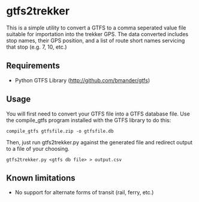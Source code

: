 gtfs2trekker
============

This is a simple utility to convert a GTFS to a comma seperated value file
suitable for importation into the trekker GPS. The data converted includes
stop names, their GPS position, and a list of route short names servicing
that stop (e.g. 7, 10, etc.)

Requirements
------------

 - Python GTFS Library (http://github.com/bmander/gtfs)

Usage
-----

You will first need to convert your GTFS file into a GTFS database file. Use
the compile_gtfs program installed with the GTFS library to do this:
  
    compile_gtfs gtfsfile.zip -o gtfsfile.db

Then, just run gtfs2trekker.py against the generated file and redirect output
to a file of your choosing.

    gtfs2trekker.py <gtfs db file> > output.csv

Known limitations
-----------------

 - No support for alternate forms of transit (rail, ferry, etc.)
